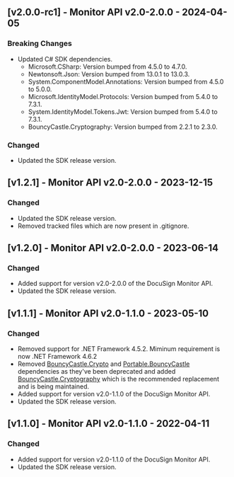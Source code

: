 ## [v2.0.0-rc1] - Monitor API v2.0-2.0.0 - 2024-04-05
### Breaking Changes
- Updated C# SDK dependencies.
    - Microsoft.CSharp: Version bumped from 4.5.0 to 4.7.0.
    - Newtonsoft.Json: Version bumped from 13.0.1 to 13.0.3.
    - System.ComponentModel.Annotations: Version bumped from 4.5.0 to 5.0.0.
    - Microsoft.IdentityModel.Protocols: Version bumped from 5.4.0 to 7.3.1.
    - System.IdentityModel.Tokens.Jwt: Version bumped from 5.4.0 to 7.3.1.
    - BouncyCastle.Cryptography: Version bumped from 2.2.1 to 2.3.0.
### Changed
- Updated the SDK release version.

## [v1.2.1] - Monitor API v2.0-2.0.0 - 2023-12-15
### Changed
- Updated the SDK release version.
- Removed tracked files which are now present in .gitignore.

## [v1.2.0] - Monitor API v2.0-2.0.0 - 2023-06-14
### Changed
- Added support for version v2.0-2.0.0 of the DocuSign Monitor API.
- Updated the SDK release version.

## [v1.1.1] - Monitor API v2.0-1.1.0 - 2023-05-10
### Changed
- Removed support for .NET Framework 4.5.2. Miminum requirement is now .NET Framework 4.6.2
- Removed [BouncyCastle.Crypto](https://www.nuget.org/packages/BouncyCastle) and [Portable.BouncyCastle](https://www.nuget.org/packages/Portable.BouncyCastle) dependencies as they've been deprecated and added [BouncyCastle.Cryptography](https://www.nuget.org/packages/BouncyCastle.Cryptography) which is the recommended replacement and is being maintained.
- Added support for version v2.0-1.1.0 of the DocuSign Monitor API.
- Updated the SDK release version.

## [v1.1.0] - Monitor API v2.0-1.1.0 - 2022-04-11
### Changed
- Added support for version v2.0-1.1.0 of the DocuSign Monitor API.
- Updated the SDK release version.

